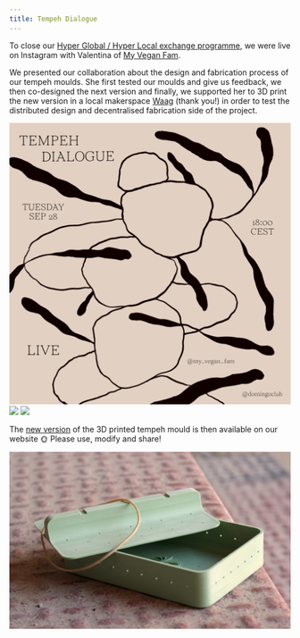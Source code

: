 ```yaml
---
title: Tempeh Dialogue
---
```


To close our [Hyper Global / Hyper Local exchange programme](https://makersxchange.eu/), we were live on Instagram with Valentina of [My Vegan Fam](https://www.myveganfam.com/).

We presented our collaboration about the design and fabrication process of our tempeh moulds. She first tested our moulds and give us feedback, we then co-designed the next version and finally, we supported her to 3D print the new version in a local makerspace [Waag](http://fablab.waag.org/) (thank you!) in order to test the distributed design and decentralised fabrication side of the project.

![](tempeh-dialogue.png)
![](small:hghl-02.png)
![](small:hghl-03.png)


The [new version](3D-printed-moulds-v-02.html) of the 3D printed tempeh mould is then available on our website 🌞 Please use, modify and share!

![](tempeh-mould-v02.jpg)
